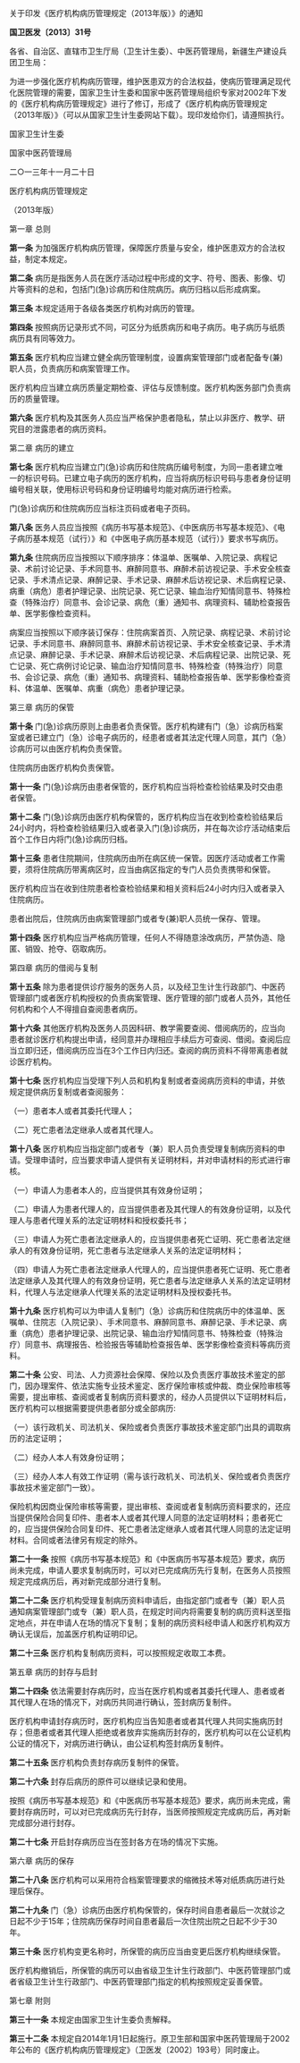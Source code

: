 关于印发《医疗机构病历管理规定（2013年版）》的通知

**国卫医发〔2013〕31号**

各省、自治区、直辖市卫生厅局（卫生计生委）、中医药管理局，新疆生产建设兵团卫生局：

为进一步强化医疗机构病历管理，维护医患双方的合法权益，使病历管理满足现代化医院管理的需要，国家卫生计生委和国家中医药管理局组织专家对2002年下发的《医疗机构病历管理规定》进行了修订，形成了《医疗机构病历管理规定（2013年版）》（可以从国家卫生计生委网站下载）。现印发给你们，请遵照执行。

国家卫生计生委

国家中医药管理局

二○一三年十一月二十日

医疗机构病历管理规定

（2013年版）

第一章 总则

**第一条** 为加强医疗机构病历管理，保障医疗质量与安全，维护医患双方的合法权益，制定本规定。

**第二条** 病历是指医务人员在医疗活动过程中形成的文字、符号、图表、影像、切片等资料的总和，包括门(急)诊病历和住院病历。病历归档以后形成病案。

**第三条** 本规定适用于各级各类医疗机构对病历的管理。

**第四条** 按照病历记录形式不同，可区分为纸质病历和电子病历。电子病历与纸质病历具有同等效力。

**第五条** 医疗机构应当建立健全病历管理制度，设置病案管理部门或者配备专(兼)职人员，负责病历和病案管理工作。

医疗机构应当建立病历质量定期检查、评估与反馈制度。医疗机构医务部门负责病历的质量管理。

**第六条** 医疗机构及其医务人员应当严格保护患者隐私，禁止以非医疗、教学、研究目的泄露患者的病历资料。

第二章 病历的建立

**第七条** 医疗机构应当建立门(急)诊病历和住院病历编号制度，为同一患者建立唯一的标识号码。已建立电子病历的医疗机构，应当将病历标识号码与患者身份证明编号相关联，使用标识号码和身份证明编号均能对病历进行检索。

门(急)诊病历和住院病历应当标注页码或者电子页码。

**第八条** 医务人员应当按照《病历书写基本规范》、《中医病历书写基本规范》、《电子病历基本规范（试行）》和《中医电子病历基本规范（试行）》要求书写病历。

**第九条** 住院病历应当按照以下顺序排序：体温单、医嘱单、入院记录、病程记录、术前讨论记录、手术同意书、麻醉同意书、麻醉术前访视记录、手术安全核查记录、手术清点记录、麻醉记录、手术记录、麻醉术后访视记录、术后病程记录、病重（病危）患者护理记录、出院记录、死亡记录、输血治疗知情同意书、特殊检查（特殊治疗）同意书、会诊记录、病危（重）通知书、病理资料、辅助检查报告单、医学影像检查资料。

病案应当按照以下顺序装订保存：住院病案首页、入院记录、病程记录、术前讨论记录、手术同意书、麻醉同意书、麻醉术前访视记录、手术安全核查记录、手术清点记录、麻醉记录、手术记录、麻醉术后访视记录、术后病程记录、出院记录、死亡记录、死亡病例讨论记录、输血治疗知情同意书、特殊检查（特殊治疗）同意书、会诊记录、病危（重）通知书、病理资料、辅助检查报告单、医学影像检查资料、体温单、医嘱单、病重（病危）患者护理记录。

第三章 病历的保管

**第十条** 门(急)诊病历原则上由患者负责保管。医疗机构建有门（急）诊病历档案室或者已建立门（急）诊电子病历的，经患者或者其法定代理人同意，其门（急）诊病历可以由医疗机构负责保管。

住院病历由医疗机构负责保管。

**第十一条** 门(急)诊病历由患者保管的，医疗机构应当将检查检验结果及时交由患者保管。

**第十二条** 门(急)诊病历由医疗机构保管的，医疗机构应当在收到检查检验结果后24小时内，将检查检验结果归入或者录入门(急)诊病历，并在每次诊疗活动结束后首个工作日内将门(急)诊病历归档。

**第十三条** 患者住院期间，住院病历由所在病区统一保管。因医疗活动或者工作需要，须将住院病历带离病区时，应当由病区指定的专门人员负责携带和保管。

医疗机构应当在收到住院患者检查检验结果和相关资料后24小时内归入或者录入住院病历。

患者出院后，住院病历由病案管理部门或者专(兼)职人员统一保存、管理。

**第十四条** 医疗机构应当严格病历管理，任何人不得随意涂改病历，严禁伪造、隐匿、销毁、抢夺、窃取病历。

第四章 病历的借阅与复制

**第十五条** 除为患者提供诊疗服务的医务人员，以及经卫生计生行政部门、中医药管理部门或者医疗机构授权的负责病案管理、医疗管理的部门或者人员外，其他任何机构和个人不得擅自查阅患者病历。

**第十六条** 其他医疗机构及医务人员因科研、教学需要查阅、借阅病历的，应当向患者就诊医疗机构提出申请，经同意并办理相应手续后方可查阅、借阅。查阅后应当立即归还，借阅病历应当在3个工作日内归还。查阅的病历资料不得带离患者就诊医疗机构。

**第十七条** 医疗机构应当受理下列人员和机构复制或者查阅病历资料的申请，并依规定提供病历复制或者查阅服务：

（一）患者本人或者其委托代理人；

（二）死亡患者法定继承人或者其代理人。

**第十八条** 医疗机构应当指定部门或者专（兼）职人员负责受理复制病历资料的申请。受理申请时，应当要求申请人提供有关证明材料，并对申请材料的形式进行审核。

（一）申请人为患者本人的，应当提供其有效身份证明；

（二）申请人为患者代理人的，应当提供患者及其代理人的有效身份证明，以及代理人与患者代理关系的法定证明材料和授权委托书；

（三）申请人为死亡患者法定继承人的，应当提供患者死亡证明、死亡患者法定继承人的有效身份证明，死亡患者与法定继承人关系的法定证明材料；

（四）申请人为死亡患者法定继承人代理人的，应当提供患者死亡证明、死亡患者法定继承人及其代理人的有效身份证明，死亡患者与法定继承人关系的法定证明材料，代理人与法定继承人代理关系的法定证明材料及授权委托书。

**第十九条** 医疗机构可以为申请人复制门（急）诊病历和住院病历中的体温单、医嘱单、住院志（入院记录）、手术同意书、麻醉同意书、麻醉记录、手术记录、病重（病危）患者护理记录、出院记录、输血治疗知情同意书、特殊检查（特殊治疗）同意书、病理报告、检验报告等辅助检查报告单、医学影像检查资料等病历资料。

**第二十条** 公安、司法、人力资源社会保障、保险以及负责医疗事故技术鉴定的部门，因办理案件、依法实施专业技术鉴定、医疗保险审核或仲裁、商业保险审核等需要，提出审核、查阅或者复制病历资料要求的，经办人员提供以下证明材料后，医疗机构可以根据需要提供患者部分或全部病历:

（一）该行政机关、司法机关、保险或者负责医疗事故技术鉴定部门出具的调取病历的法定证明；

（二）经办人本人有效身份证明；

（三）经办人本人有效工作证明（需与该行政机关、司法机关、保险或者负责医疗事故技术鉴定部门一致）。

保险机构因商业保险审核等需要，提出审核、查阅或者复制病历资料要求的，还应当提供保险合同复印件、患者本人或者其代理人同意的法定证明材料；患者死亡的，应当提供保险合同复印件、死亡患者法定继承人或者其代理人同意的法定证明材料。合同或者法律另有规定的除外。

**第二十一条** 按照《病历书写基本规范》和《中医病历书写基本规范》要求，病历尚未完成，申请人要求复制病历时，可以对已完成病历先行复制，在医务人员按照规定完成病历后，再对新完成部分进行复制。

**第二十二条** 医疗机构受理复制病历资料申请后，由指定部门或者专（兼）职人员通知病案管理部门或专（兼）职人员，在规定时间内将需要复制的病历资料送至指定地点，并在申请人在场的情况下复制；复制的病历资料经申请人和医疗机构双方确认无误后，加盖医疗机构证明印记。

**第二十三条** 医疗机构复制病历资料，可以按照规定收取工本费。

第五章 病历的封存与启封

**第二十四条** 依法需要封存病历时，应当在医疗机构或者其委托代理人、患者或者其代理人在场的情况下，对病历共同进行确认，签封病历复制件。

医疗机构申请封存病历时，医疗机构应当告知患者或者其代理人共同实施病历封存；但患者或者其代理人拒绝或者放弃实施病历封存的，医疗机构可以在公证机构公证的情况下，对病历进行确认，由公证机构签封病历复制件。

**第二十五条** 医疗机构负责封存病历复制件的保管。

**第二十六条** 封存后病历的原件可以继续记录和使用。

按照《病历书写基本规范》和《中医病历书写基本规范》要求，病历尚未完成，需要封存病历时，可以对已完成病历先行封存，当医师按照规定完成病历后，再对新完成部分进行封存。

**第二十七条** 开启封存病历应当在签封各方在场的情况下实施。

第六章 病历的保存

**第二十八条** 医疗机构可以采用符合档案管理要求的缩微技术等对纸质病历进行处理后保存。

**第二十九条** 门（急）诊病历由医疗机构保管的，保存时间自患者最后一次就诊之日起不少于15年；住院病历保存时间自患者最后一次住院出院之日起不少于30年。

**第三十条** 医疗机构变更名称时，所保管的病历应当由变更后医疗机构继续保管。

医疗机构撤销后，所保管的病历可以由省级卫生计生行政部门、中医药管理部门或者省级卫生计生行政部门、中医药管理部门指定的机构按照规定妥善保管。

第七章 附则

**第三十一条** 本规定由国家卫生计生委负责解释。

**第三十二条** 本规定自2014年1月1日起施行。原卫生部和国家中医药管理局于2002年公布的《医疗机构病历管理规定》（卫医发〔2002〕193号）同时废止。
